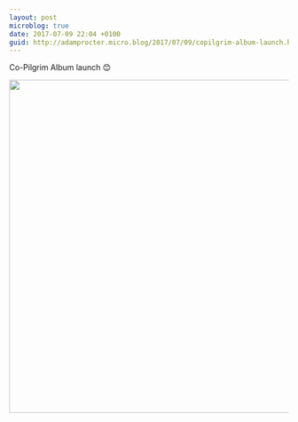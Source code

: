 ```yaml
---
layout: post
microblog: true
date: 2017-07-09 22:04 +0100
guid: http://adamprocter.micro.blog/2017/07/09/copilgrim-album-launch.html
---
```

Co-Pilgrim Album launch 😊

<img src="http://adamprocter.micro.blog/uploads/2017/41e9dbd6c4.jpg" width="600" height="600" />
